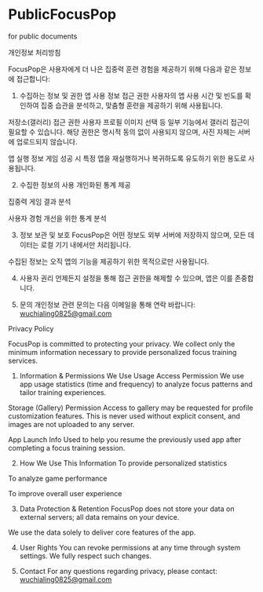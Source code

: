 # PublicFocusPop
for public documents



개인정보 처리방침

FocusPop은 사용자에게 더 나은 집중력 훈련 경험을 제공하기 위해 다음과 같은 정보에 접근합니다:

1. 수집하는 정보 및 권한
앱 사용 정보 접근 권한
사용자의 앱 사용 시간 및 빈도를 확인하여 집중 습관을 분석하고, 맞춤형 훈련을 제공하기 위해 사용됩니다.

저장소(갤러리) 접근 권한
사용자 프로필 이미지 선택 등 일부 기능에서 갤러리 접근이 필요할 수 있습니다. 해당 권한은 명시적 동의 없이 사용되지 않으며, 사진 자체는 서버에 업로드되지 않습니다.

앱 실행 정보
게임 성공 시 특정 앱을 재실행하거나 복귀하도록 유도하기 위한 용도로 사용됩니다.

2. 수집한 정보의 사용
개인화된 통계 제공

집중력 게임 결과 분석

사용자 경험 개선을 위한 통계 분석

3. 정보 보관 및 보호
FocusPop은 어떤 정보도 외부 서버에 저장하지 않으며, 모든 데이터는 로컬 기기 내에서만 처리됩니다.

수집된 정보는 오직 앱의 기능을 제공하기 위한 목적으로만 사용됩니다.

4. 사용자 권리
언제든지 설정을 통해 접근 권한을 해제할 수 있으며, 앱은 이를 존중합니다.

5. 문의
개인정보 관련 문의는 다음 이메일을 통해 연락 바랍니다: wuchialing0825@gmail.com

Privacy Policy

FocusPop is committed to protecting your privacy. We collect only the minimum information necessary to provide personalized focus training services.

1. Information & Permissions We Use
Usage Access Permission
We use app usage statistics (time and frequency) to analyze focus patterns and tailor training experiences.

Storage (Gallery) Permission
Access to gallery may be requested for profile customization features. This is never used without explicit consent, and images are not uploaded to any server.

App Launch Info
Used to help you resume the previously used app after completing a focus training session.

2. How We Use This Information
To provide personalized statistics

To analyze game performance

To improve overall user experience

3. Data Protection & Retention
FocusPop does not store your data on external servers; all data remains on your device.

We use the data solely to deliver core features of the app.

4. User Rights
You can revoke permissions at any time through system settings. We fully respect such changes.

5. Contact
For any questions regarding privacy, please contact: wuchialing0825@gmail.com
